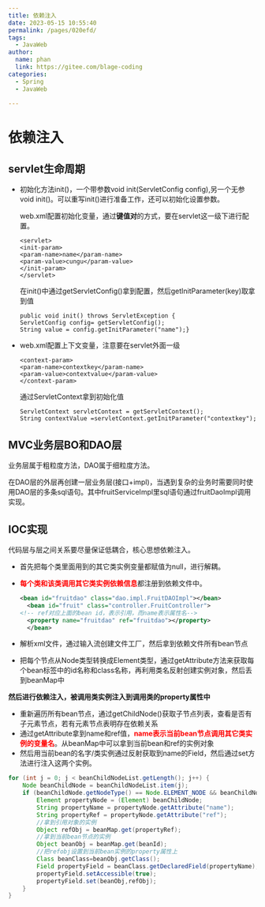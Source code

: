 ```yaml
---
title: 依赖注入
date: 2023-05-15 10:55:40
permalink: /pages/020efd/
tags: 
  - JavaWeb
author: 
  name: phan
  link: https://gitee.com/blage-coding
categories: 
  - Spring
  - JavaWeb

---
```

# 依赖注入

## servlet生命周期

- 初始化方法init()，一个带参数void init(ServletConfig config),另一个无参void init()。可以重写init()进行准备工作，还可以初始化设置参数。

  web.xml配置初始化变量，通过**键值对**的方式，要在servlet这一级下进行配置。

  ```
  <servlet>
  <init-param>
  <param-name>name</param-name>
  <param-value>cungu</param-value>
  </init-param>
  </servlet>
  ```

  在init()中通过getServletConfig()拿到配置，然后getInitParameter(key)取拿到值

  ```
  public void init() throws ServletException {
  ServletConfig config= getServletConfig();
  String value = config.getInitParameter("name");}
  ```

- web.xml配置上下文变量，注意要在servlet外面一级

  ```
  <context-param>
  <param-name>contextkey</param-name>
  <param-value>contextvalue</param-value>
  </context-param>
  ```

  通过ServletContext拿到初始化值

  ```
  ServletContext servletContext = getServletContext();
  String contextValue =servletContext.getInitParameter("contextkey");
  ```

## MVC业务层BO和DAO层

业务层属于粗粒度方法，DAO属于细粒度方法。

在DAO层的外层再创建一层业务层(接口+impl)，当遇到复杂的业务时需要同时使用DAO层的多条sql语句。其中fruitServiceImpl里sql语句通过fruitDaoImpl调用实现。

## IOC实现

代码层与层之间关系要尽量保证低耦合，核心思想依赖注入。

- 首先把每个类里面用到的其它类实例变量都赋值为null，进行解耦。

- <font color='red'>**每个类和该类调用其它类实例依赖信息**</font>都注册到依赖文件中。

  ```xml
  <bean id="fruitdao" class="dao.impl.FruitDAOImpl"></bean>
  	<bean id="fruit" class="controller.FruitController">
  <!-- ref对应上面的bean id，表示引用，而name表示属性名-->
  	<property name="fruitdao" ref="fruitdao"></property>
  	</bean>
  ```

- 解析xml文件，通过输入流创建文件工厂，然后拿到依赖文件所有bean节点

- 把每个节点从Node类型转换成Element类型，通过getAttribute方法来获取每个bean标签中的id名称和class名称，再利用类名反射创建实例对象，然后丢到beanMap中

**然后进行依赖注入，被调用类实例注入到调用类的property属性中**

- 重新遍历所有bean节点，通过getChildNode()获取子节点列表，查看是否有子元素节点，若有元素节点表明存在依赖关系
- 通过getAttribute拿到name和ref值，<font color='red'>**name表示当前bean节点调用其它类实例的变量名**</font>。从beanMap中可以拿到当前bean和ref的实例对象
- 然后用当前bean的名字/类实例通过反射获取到name的Field，然后通过set方法进行注入这两个实例。

```java
for (int j = 0; j < beanChildNodeList.getLength(); j++) {
    Node beanChildNode = beanChildNodeList.item(j);
    if (beanChildNode.getNodeType() == Node.ELEMENT_NODE && beanChildNode.getNodeName().equals("property")) {
        Element propertyNode = (Element) beanChildNode;
        String propertyName = propertyNode.getAttribute("name");
        String propertyRef = propertyNode.getAttribute("ref");
        //拿到引用对象的实例
        Object refObj = beanMap.get(propertyRef);
        //拿到当前bean节点的实例
        Object beanObj = beanMap.get(beanId);
        //把refobj设置到当前bean实例的property属性上
        Class beanClass=beanObj.getClass();
        Field propertyField = beanClass.getDeclaredField(propertyName);
        propertyField.setAccessible(true);
        propertyField.set(beanObj,refObj);
    }
}
```